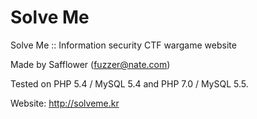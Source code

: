 # Solve Me

Solve Me :: Information security CTF wargame website

Made by Safflower (fuzzer@nate.com)

Tested on PHP 5.4 / MySQL 5.4 and PHP 7.0 / MySQL 5.5.

Website: http://solveme.kr